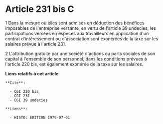 # Article 231 bis C

1  Dans la mesure où elles sont admises en déduction des bénéfices imposables de l'entreprise versante, en vertu de l'article
39 undecies, les participations versées en espèces aux travailleurs en application d'un contrat d'intéressement ou
d'association sont exonérées de la taxe sur les salaires prévue à l'article 231.

2  L'attribution gratuite par une société d'actions ou parts sociales de son capital à l'ensemble de son personnel, dans les
conditions prévues à l'article 220 bis, est également exonérée de la taxe sur les salaires.

**Liens relatifs à cet article**

	**Cite**:

	  - CGI 220 bis
	  - CGI 231
	  - CGI 39 undecies

	**Liens**:

	  - HISTO: EDITION 1979-07-01
